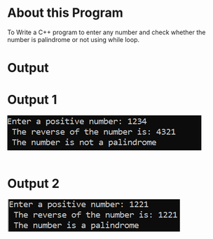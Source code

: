 # About this Program

To Write a C++ program to enter any number and check whether the number is palindrome or not using while loop.

# Output

<h1>Output 1</h1>
<img src="output1.png">
<br>
<br>

<h1>Output 2</h2>
<img src="output2.png">